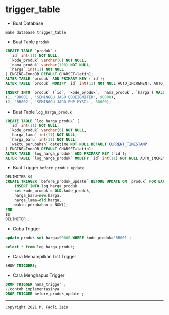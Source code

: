 # trigger_table

- Buat Database
```
make database trigger_table
```

- Buat Table `produk`
```sql
CREATE TABLE `produk` (
  `id` int(11) NOT NULL,
  `kode_produk` varchar(6) NOT NULL,
  `nama_produk` varchar(100) NOT NULL,
  `harga` int(11) NOT NULL
) ENGINE=InnoDB DEFAULT CHARSET=latin1;
ALTER TABLE `produk` ADD PRIMARY KEY (`id`);
ALTER TABLE `produk` MODIFY `id` int(11) NOT NULL AUTO_INCREMENT, AUTO_INCREMENT=3;

INSERT INTO `produk` (`id`, `kode_produk`, `nama_produk`, `harga`) VALUES
(1, 'BR001', 'SEMINGGU JAGO CODEIGNITER', 90000),
(2, 'BR002', 'SEMINGGU JAGO PHP MYSQL', 80000);
```

- Buat Table `log_harga_produk`
```sql
CREATE TABLE `log_harga_produk` (
  `id` int(11) NOT NULL,
  `kode_produk` varchar(6) NOT NULL,
  `harga_lama` int(11) NOT NULL,
  `harga_baru` int(11) NOT NULL,
  `waktu_perubahan` datetime NOT NULL DEFAULT CURRENT_TIMESTAMP
) ENGINE=InnoDB DEFAULT CHARSET=latin1;
ALTER TABLE `log_harga_produk` ADD PRIMARY KEY (`id`);
ALTER TABLE `log_harga_produk` MODIFY `id` int(11) NOT NULL AUTO_INCREMENT, AUTO_INCREMENT=2;
```

- Buat Trigger `before_produk_update`
```sql
DELIMITER $$
CREATE TRIGGER `before_produk_update` BEFORE UPDATE ON `produk` FOR EACH ROW BEGIN
    INSERT INTO log_harga_produk
    set kode_produk = OLD.kode_produk,
    harga_baru=new.harga,
    harga_lama=old.harga,
    waktu_perubahan = NOW(); 
END
$$
DELIMITER ;
```
- Coba Trigger
```sql
update produk set harga=90000 WHERE kode_produk='BR001';
```
```sql
select * from log_harga_produk;
```

- Cara Menampilkan List Trigger
```sql
SHOW TRIGGERS;
```

- Cara Menghapus Trigger
```sql
DROP TRIGGER nama_trigger ;
//contoh implementasinya
DROP TRIGGER before_produk_update ;
```

---

```
Copyright 2021 M. Fadli Zein
```